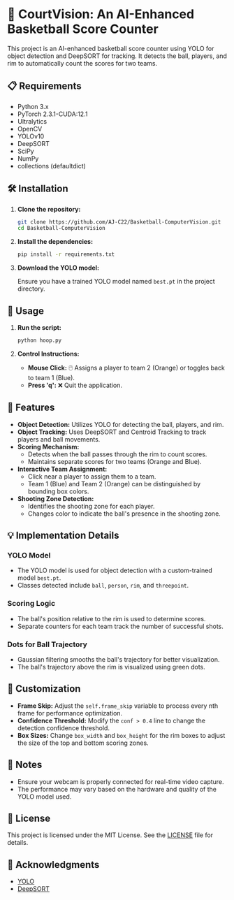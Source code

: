 # 🏀 CourtVision: An AI-Enhanced Basketball Score Counter

This project is an AI-enhanced basketball score counter using YOLO for object detection and DeepSORT for tracking. It detects the ball, players, and rim to automatically count the scores for two teams.

## 📋 Requirements

- Python 3.x
- PyTorch 2.3.1-CUDA:12.1 
- Ultralytics
- OpenCV
- YOLOv10
- DeepSORT
- SciPy
- NumPy
- collections (defaultdict)

## 🛠️ Installation

1. **Clone the repository:**

    ```sh
    git clone https://github.com/AJ-C22/Basketball-ComputerVision.git
    cd Basketball-ComputerVision
    ```

2. **Install the dependencies:**

    ```sh
    pip install -r requirements.txt
    ```

3. **Download the YOLO model:**

    Ensure you have a trained YOLO model named `best.pt` in the project directory.

## 🚀 Usage

1. **Run the script:**

    ```sh
    python hoop.py
    ```

2. **Control Instructions:**

    - **Mouse Click:** 🖱️ Assigns a player to team 2 (Orange) or toggles back to team 1 (Blue).
    - **Press 'q':** ❌ Quit the application.

## 🌟 Features

- **Object Detection:** Utilizes YOLO for detecting the ball, players, and rim.
- **Object Tracking:** Uses DeepSORT and Centroid Tracking to track players and ball movements.
- **Scoring Mechanism:** 
  - Detects when the ball passes through the rim to count scores.
  - Maintains separate scores for two teams (Orange and Blue).
- **Interactive Team Assignment:** 
  - Click near a player to assign them to a team.
  - Team 1 (Blue) and Team 2 (Orange) can be distinguished by bounding box colors.
- **Shooting Zone Detection:** 
  - Identifies the shooting zone for each player.
  - Changes color to indicate the ball's presence in the shooting zone.

## 💡 Implementation Details

### YOLO Model

- The YOLO model is used for object detection with a custom-trained model `best.pt`.
- Classes detected include `ball`, `person`, `rim`, and `threepoint`.

### Scoring Logic

- The ball's position relative to the rim is used to determine scores.
- Separate counters for each team track the number of successful shots.

### Dots for Ball Trajectory

- Gaussian filtering smooths the ball's trajectory for better visualization.
- The ball's trajectory above the rim is visualized using green dots.

## 🔧 Customization

- **Frame Skip:** Adjust the `self.frame_skip` variable to process every nth frame for performance optimization.
- **Confidence Threshold:** Modify the `conf > 0.4` line to change the detection confidence threshold.
- **Box Sizes:** Change `box_width` and `box_height` for the rim boxes to adjust the size of the top and bottom scoring zones.

## 📌 Notes

- Ensure your webcam is properly connected for real-time video capture.
- The performance may vary based on the hardware and quality of the YOLO model used.

## 📜 License

This project is licensed under the MIT License. See the [LICENSE](LICENSE) file for details.

## 🙏 Acknowledgments

- [YOLO](https://github.com/ultralytics/yolov5)
- [DeepSORT](https://github.com/nwojke/deep_sort)

